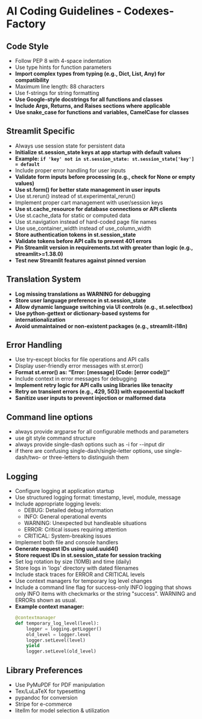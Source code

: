 # AI Coding Guidelines - Codexes-Factory

## Code Style
- Follow PEP 8 with 4-space indentation
- Use type hints for function parameters
- **Import complex types from typing (e.g., Dict, List, Any) for compatibility**
- Maximum line length: 88 characters
- Use f-strings for string formatting
- **Use Google-style docstrings for all functions and classes**
- **Include Args, Returns, and Raises sections where applicable**
- **Use snake_case for functions and variables, CamelCase for classes**

## Streamlit Specific
- Always use session state for persistent data
- **Initialize st.session_state keys at app startup with default values**
- **Example: `if 'key' not in st.session_state: st.session_state['key'] = default`**
- Include proper error handling for user inputs
- **Validate form inputs before processing (e.g., check for None or empty values)**
- **Use st.form() for better state management in user inputs**
- Use st.rerun() instead of st.experimental_rerun()
- Implement proper cart management with user/session keys
- **Use st.cache_resource for database connections or API clients**
- Use st.cache_data for static or computed data
- Use st.navigation instead of hard-coded page file names
- Use use_container_width instead of use_column_width
- **Store authentication tokens in st.session_state**
- **Validate tokens before API calls to prevent 401 errors**
- **Pin Streamlit version in requirements.txt with greater than logic (e.g., streamlit>=1.38.0)**
- **Test new Streamlit features against pinned version**

## Translation System

- **Log missing translations as WARNING for debugging**
- **Store user language preference in st.session_state**
- **Allow dynamic language switching via UI controls (e.g., st.selectbox)**
- **Use python-gettext or dictionary-based systems for internationalization**
- **Avoid unmaintained or non-existent packages (e.g., streamlit-i18n)**

## Error Handling
- Use try-except blocks for file operations and API calls
- Display user-friendly error messages with st.error()
- **Format st.error() as: “Error: [message] (Code: [error code])”**
- Include context in error messages for debugging
- **Implement retry logic for API calls using libraries like tenacity**
- **Retry on transient errors (e.g., 429, 503) with exponential backoff**
- **Sanitize user inputs to prevent injection or malformed data**

## Command line options
- always provide argparse for all configurable methods and parameters
- use git style command structure
- always provide single-dash options such as -i for --input dir
- if there are confusing single-dash/single-letter options, use single-dash/two- or three-letters to distinguish them

## Logging
- Configure logging at application startup
- Use structured logging format: timestamp, level, module, message
- Include appropriate logging levels:
  - DEBUG: Detailed debug information
  - INFO: General operational events
  - WARNING: Unexpected but handleable situations
  - ERROR: Critical issues requiring attention
  - CRITICAL: System-breaking issues
- Implement both file and console handlers
- **Generate request IDs using uuid.uuid4()**
- **Store request IDs in st.session_state for session tracking**
- Set log rotation by size (10MB) and time (daily)
- Store logs in 'logs' directory with dated filenames
- Include stack traces for ERROR and CRITICAL levels
- Use context managers for temporary log level changes
- Include a command line flag for success-only INFO logging that shows only INFO items with checkmarks or the string "success".  WARNING and ERRORs shown as usual.
- **Example context manager:**
  ```python
  @contextmanager
  def temporary_log_level(level):
      logger = logging.getLogger()
      old_level = logger.level
      logger.setLevel(level)
      yield
      logger.setLevel(old_level)
  
## Library Preferences

- Use PyMuPDF for PDF manipulation
- Tex/LuLaTeX for typesetting
- pypandoc for conversion
- Stripe for e-commerce
- litellm for model selection & utilization